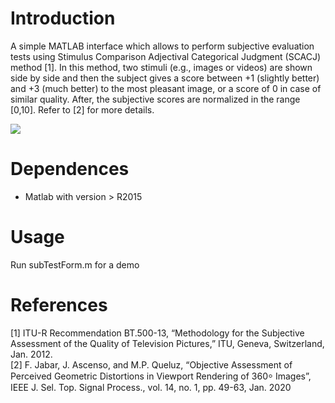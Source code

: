 # Introduction

A simple MATLAB interface which allows to perform subjective evaluation tests using Stimulus Comparison Adjectival Categorical Judgment (SCACJ) method [1]. In this method, two stimuli (e.g., images or videos) are shown side by side and then the subject gives a score between +1 (slightly better) and +3 (much better) to the most pleasant image, or a score of 0 in case of similar quality. After, the subjective scores are normalized in the range [0,10]. Refer to [2] for more details. 

![](https://github.com/Falah-Jabar-Rahim/WSI-SmartTiling/Subjective-Evaluation-Interface/interface.png)




# Dependences
- Matlab with version > R2015

# Usage
Run subTestForm.m for a demo

# References

[1] ITU-R Recommendation BT.500-13, “Methodology for the Subjective
Assessment of the Quality of Television Pictures,” ITU, Geneva,
Switzerland, Jan. 2012. \
[2] F. Jabar, J. Ascenso, and M.P. Queluz, “Objective Assessment of Perceived Geometric Distortions in Viewport Rendering of 360⸰ Images”, IEEE J. Sel. Top. Signal Process., vol. 14, no. 1, pp. 49-63, Jan. 2020

